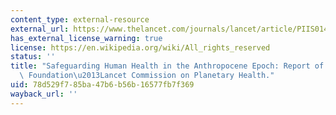 ```yaml
---
content_type: external-resource
external_url: https://www.thelancet.com/journals/lancet/article/PIIS0140-6736%2815%2960901-1/fulltext
has_external_license_warning: true
license: https://en.wikipedia.org/wiki/All_rights_reserved
status: ''
title: "Safeguarding Human Health in the Anthropocene Epoch: Report of The Rockefeller\
  \ Foundation\u2013Lancet Commission on Planetary Health."
uid: 78d529f7-85ba-47b6-b56b-16577fb7f369
wayback_url: ''
---
```

